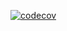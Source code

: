 [![codecov](https://codecov.io/gh/snuthalapati1/homework4/branch/master/graph/badge.svg?token=3I6H79RW07)](https://codecov.io/gh/snuthalapati1/homework4)
